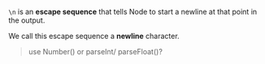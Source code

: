  `\n` is an **escape sequence** that tells Node to start a newline at that point in the output. 

We call this escape sequence a **newline** character. 

> use Number() or parseInt/ parseFloat()?
